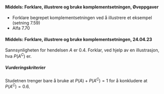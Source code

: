 #### Middels: Forklare, illustrere og bruke komplementsetningen,  Øveppgaver

- Forklare begrepet komplementsetningen ved å illustrere et eksempel
    (setning 7.59)
- Alfa 7.70


#### Middels: Forklare, illustrere og bruke komplementsetningen,  24.04.23

Sannsynligheten for hendelsen $A$ er $0.4$. Forklar, ved hjelp av en illustrasjon, hva $P(A^C)$ er.

##### Vurderingskriterier

Studetnen trenger bare å bruke at $P(A) + P(A^C) = 1$ for å konkludere at $P(A^C) = 0.6$.

